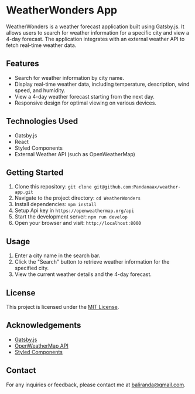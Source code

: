 # WeatherWonders App

WeatherWonders is a weather forecast application built using Gatsby.js. It allows users to search for weather information for a specific city and view a 4-day forecast. The application integrates with an external weather API to fetch real-time weather data.

## Features

- Search for weather information by city name.
- Display real-time weather data, including temperature, description, wind speed, and humidity.
- View a 4-day weather forecast starting from the next day.
- Responsive design for optimal viewing on various devices.

## Technologies Used

- Gatsby.js
- React
- Styled Components
- External Weather API (such as OpenWeatherMap)

## Getting Started

1. Clone this repository: `git clone git@github.com:Pandanaax/weather-app.git`
2. Navigate to the project directory: `cd WeatherWonders`
3. Install dependencies: `npm install`
4. Setup Api key in `https://openweathermap.org/api`
5. Start the development server: `npm run develop`
6. Open your browser and visit: `http://localhost:8000`

## Usage

1. Enter a city name in the search bar.
2. Click the "Search" button to retrieve weather information for the specified city.
3. View the current weather details and the 4-day forecast.
## License

This project is licensed under the [MIT License](LICENSE).

## Acknowledgements

- [Gatsby.js](https://www.gatsbyjs.com/)
- [OpenWeatherMap API](https://openweathermap.org/api)
- [Styled Components](https://styled-components.com/)

## Contact

For any inquiries or feedback, please contact me at baliranda@gmail.com.
